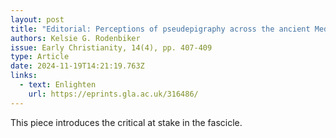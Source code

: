 ```yaml
---
layout: post
title: "Editorial: Perceptions of pseudepigraphy across the ancient Mediterranean"
authors: Kelsie G. Rodenbiker
issue: Early Christianity, 14(4), pp. 407-409
type: Article
date: 2024-11-19T14:21:19.763Z
links:
  - text: Enlighten
    url: https://eprints.gla.ac.uk/316486/
---
```

T﻿his piece introduces the critical at stake in the fascicle.